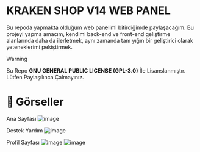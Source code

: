 # KRAKEN SHOP V14 WEB PANEL
Bu repoda yapmakta olduğum web panelimi bitirdiğimde paylaşacağım. Bu projeyi yapma amacım, kendimi back-end ve front-end geliştirme alanlarında daha da ilerletmek, aynı zamanda tam yığın bir geliştirici olarak yeteneklerimi pekiştirmek.

> [!WARNING]  
> Bu Repo **GNU GENERAL PUBLIC LICENSE (GPL-3.0)** İle Lisanslanmıştır. Lütfen Paylaşılınca Çalmayınız.

# 📸 Görseller 

Ana Sayfası
![image](https://github.com/user-attachments/assets/1157f873-e0d2-4b73-82a5-ae8e5598e3f9)

Destek Yardım
![image](https://github.com/user-attachments/assets/02722f18-ac05-408c-b475-3cf2e2b03cf1)

Profil Sayfası
![image](https://github.com/user-attachments/assets/d11ce633-c317-4e0c-9489-2a95f51720c1)
![image](https://github.com/user-attachments/assets/54a9239d-8a48-41fa-8d73-19d259ec682a)

